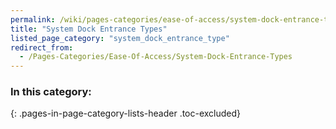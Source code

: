 ```yaml
---
permalink: /wiki/pages-categories/ease-of-access/system-dock-entrance-types
title: "System Dock Entrance Types"
listed_page_category: "system_dock_entrance_type"
redirect_from:
  - /Pages-Categories/Ease-Of-Access/System-Dock-Entrance-Types
---
```


### In this category:
{: .pages-in-page-category-lists-header .toc-excluded}